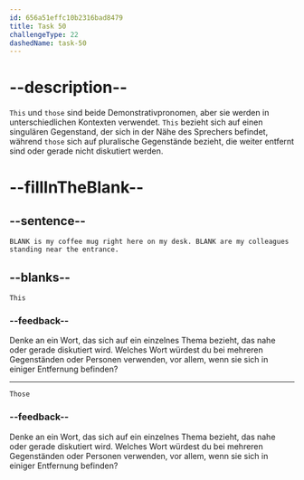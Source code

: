 ```yaml
---
id: 656a51effc10b2316bad8479
title: Task 50
challengeType: 22
dashedName: task-50
---
```


# --description--

`This` und `those` sind beide Demonstrativpronomen, aber sie werden in unterschiedlichen Kontexten verwendet. `This` bezieht sich auf einen singulären Gegenstand, der sich in der Nähe des Sprechers befindet, während `those` sich auf pluralische Gegenstände bezieht, die weiter entfernt sind oder gerade nicht diskutiert werden.

# --fillInTheBlank--

## --sentence--

`BLANK is my coffee mug right here on my desk. BLANK are my colleagues standing near the entrance.`

## --blanks--

`This`

### --feedback--

Denke an ein Wort, das sich auf ein einzelnes Thema bezieht, das nahe oder gerade diskutiert wird. Welches Wort würdest du bei mehreren Gegenständen oder Personen verwenden, vor allem, wenn sie sich in einiger Entfernung befinden?

---

`Those`

### --feedback--

Denke an ein Wort, das sich auf ein einzelnes Thema bezieht, das nahe oder gerade diskutiert wird. Welches Wort würdest du bei mehreren Gegenständen oder Personen verwenden, vor allem, wenn sie sich in einiger Entfernung befinden?
